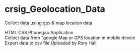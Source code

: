 # crsig_Geolocation_Data
Collect data using gps &amp; map location data

HTML CSS Phonegap Application<br>
Collect data from "google Map or GPS location in mobile device<br>
Export data to csv file
Uploaded by Rory Hall
